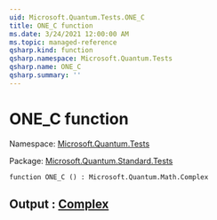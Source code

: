 ```yaml
---
uid: Microsoft.Quantum.Tests.ONE_C
title: ONE_C function
ms.date: 3/24/2021 12:00:00 AM
ms.topic: managed-reference
qsharp.kind: function
qsharp.namespace: Microsoft.Quantum.Tests
qsharp.name: ONE_C
qsharp.summary: ''
---
```


# ONE_C function

Namespace: [Microsoft.Quantum.Tests](xref:Microsoft.Quantum.Tests)

Package: [Microsoft.Quantum.Standard.Tests](https://nuget.org/packages/Microsoft.Quantum.Standard.Tests)




```qsharp
function ONE_C () : Microsoft.Quantum.Math.Complex
```


## Output : [Complex](xref:Microsoft.Quantum.Math.Complex)

